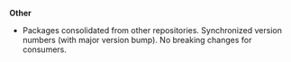 **Other**

* Packages consolidated from other repositories. Synchronized version numbers (with major version bump). No breaking changes for consumers.

